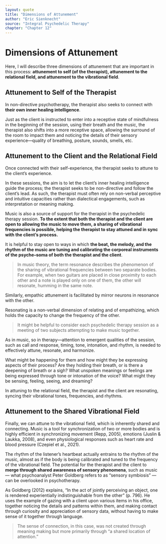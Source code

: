 ```yaml
---
layout: quote
title: "Dimensions of Attunement"
author: "Eric Sienknecht"
source: "Integral Psychedelic Therapy"
chapter: "Chapter 12"
---
```


# Dimensions of Attunement

Here, I will describe three dimensions of attunement that are important in this process: **attunement to self (of the therapist), attunement to the relational field, and attunement to the vibrational field**.

## Attunement to Self of the Therapist

In non-directive psychotherapy, the therapist also seeks to connect with **their own inner healing intelligence**.

Just as the client is instructed to enter into a receptive state of mindfulness in the beginning of the session, using their breath and the music, the therapist also shifts into a more receptive space, allowing the surround of the room to impact them and noticing the details of their sensory experience—quality of breathing, posture, sounds, smells, etc.

## Attunement to the Client and the Relational Field

Once connected with their self-experience, the therapist seeks to attune to the client’s experience.

In these sessions, the aim is to let the client’s inner healing intelligence guide the process; the therapist seeks to be non-directive and follow the client’s lead. As such, the therapist must often rely on non-verbal perceptive and intuitive capacities rather than dialectical engagements, such as interpretation or meaning making.

Music is also a source of support for the therapist in the psychedelic therapy session. **To the extent that both the therapist and the client are open to allowing the music to move them, a sharing of vibrational frequencies is possible, helping the therapist to stay attuned and in sync with the client’s process.**

It is helpful to stay open to ways in which **the beat, the melody, and the rhythm of the music are tuning and calibrating the corporeal instruments of the psyche–soma of both the therapist and the client**.

> In music theory, the term resonance describes the phenomenon of the sharing of vibrational frequencies between two separate bodies. For example, when two guitars are placed in close proximity to each other and a note is played only on one of them, the other will resonate, humming in the same note.

Similarly, empathic attunement is facilitated by mirror neurons in resonance with the other.

Resonating is a non-verbal dimension of relating and of empathizing, which holds the capacity to change the frequency of the other.

> It might be helpful to consider each psychedelic therapy session as a meeting of two subjects attempting to make music together.

As in music, so in therapy—attention to emergent qualities of the session, such as call and response, timing, tone, intonation, and rhythm, is needed to effectively attune, resonate, and harmonize.

What might be happening for them and how might they be expressing aspects of their process? Are they holding their breath, or is there a deepening of breath or a sigh? What unspoken meanings or feelings are being expressed through tone or intonation of the voice? What might they be sensing, feeling, seeing, and dreaming?

In attuning to the relational field, the therapist and the client are resonating, syncing their vibrational tones, frequencies, and rhythms.

## Attunement to the Shared Vibrational Field

Finally, we can attune to the vibrational field, which is inherently shared and connecting. Music is a tool for synchronization of two or more bodies and is highly efficient in synchronizing movement (Repp, 2005), emotions (Juslin & Laukka, 2008), and even physiological responses such as heart rate and blood pressure (Czepiel et al., 2021).

The rhythm of the listener’s heartbeat actually entrains to the rhythm of the music, almost as if the body is being calibrated and tuned to the frequency of the vibrational field. The potential for the therapist and the client to **merge through shared awareness of sensory phenomena**, such as music — what psychoanalyst Peter Goldberg refers to as “sensory symbiosis” — can be overlooked in psychotherapy.

As Goldberg (2012) explains, “In the act of jointly perceiving an object, one is rendered experientially indistinguishable from the other” (p. 796). He uses the example of gazing with a client upon various items in his office, together noticing the details and patterns within them, and making contact through curiosity and appreciation of sensory data, without having to make sense of it together through language.

> The sense of connection, in this case, was not created through meaning making but more primarily through “a shared location of attention.”
